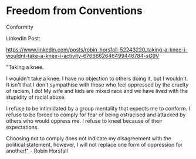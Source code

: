 # Freedom from Conventions

Conformity


LinkedIn Post:

https://www.linkedin.com/posts/robin-horsfall-52243220_taking-a-knee-i-wouldnt-take-a-knee-i-activity-6766662646499446784-sG9V

"Taking a knee.

I wouldn't take a knee. I have no objection to others doing it, but I wouldn't. It isn't that I don't sympathise with those who feel oppressed by the cruelty of racism, I do! My wife and kids are mixed race and we have lived with the stupidity of racial abuse.

I refuse to be intimidated by a group mentality that expects me to conform. I refuse to be forced to comply for fear of being ostracised and attacked by others who would oppress me. I refuse to kneel because of their expectations.

Choosing not to comply does not indicate my disagreement with the political statement, however, I will not replace one form of oppression for another!" - Robin Horsfall 